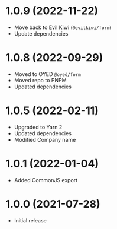 # 1.0.9 (2022-11-22)

- Move back to Evil Kiwi (`@evilkiwi/form`)
- Update dependencies

# 1.0.8 (2022-09-29)

- Moved to OYED `@oyed/form`
- Moved repo to PNPM
- Updated dependencies

# 1.0.5 (2022-02-11)

- Upgraded to Yarn 2
- Updated dependencies
- Modified Company name

# 1.0.1 (2022-01-04)

- Added CommonJS export

# 1.0.0 (2021-07-28)

- Initial release
